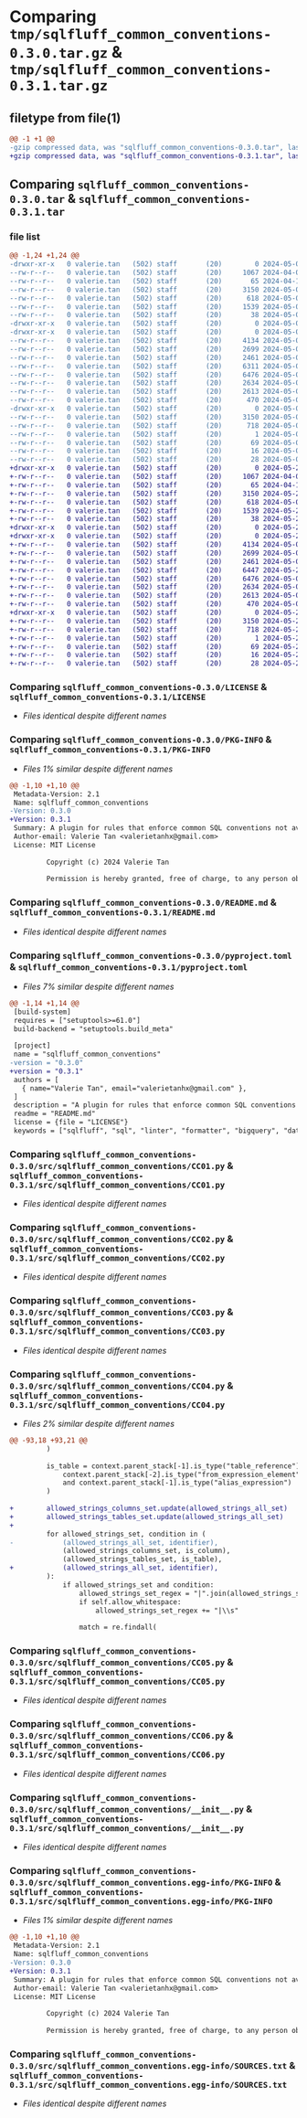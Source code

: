 # Comparing `tmp/sqlfluff_common_conventions-0.3.0.tar.gz` & `tmp/sqlfluff_common_conventions-0.3.1.tar.gz`

## filetype from file(1)

```diff
@@ -1 +1 @@
-gzip compressed data, was "sqlfluff_common_conventions-0.3.0.tar", last modified: Wed May  8 08:33:31 2024, max compression
+gzip compressed data, was "sqlfluff_common_conventions-0.3.1.tar", last modified: Fri May 24 09:24:41 2024, max compression
```

## Comparing `sqlfluff_common_conventions-0.3.0.tar` & `sqlfluff_common_conventions-0.3.1.tar`

### file list

```diff
@@ -1,24 +1,24 @@
-drwxr-xr-x   0 valerie.tan   (502) staff       (20)        0 2024-05-08 08:33:31.349658 sqlfluff_common_conventions-0.3.0/
--rw-r--r--   0 valerie.tan   (502) staff       (20)     1067 2024-04-08 03:18:16.000000 sqlfluff_common_conventions-0.3.0/LICENSE
--rw-r--r--   0 valerie.tan   (502) staff       (20)       65 2024-04-11 09:37:24.000000 sqlfluff_common_conventions-0.3.0/MANIFEST.in
--rw-r--r--   0 valerie.tan   (502) staff       (20)     3150 2024-05-08 08:33:31.349240 sqlfluff_common_conventions-0.3.0/PKG-INFO
--rw-r--r--   0 valerie.tan   (502) staff       (20)      618 2024-05-08 08:31:04.000000 sqlfluff_common_conventions-0.3.0/README.md
--rw-r--r--   0 valerie.tan   (502) staff       (20)     1539 2024-05-08 08:33:02.000000 sqlfluff_common_conventions-0.3.0/pyproject.toml
--rw-r--r--   0 valerie.tan   (502) staff       (20)       38 2024-05-08 08:33:31.349873 sqlfluff_common_conventions-0.3.0/setup.cfg
-drwxr-xr-x   0 valerie.tan   (502) staff       (20)        0 2024-05-08 08:33:31.334250 sqlfluff_common_conventions-0.3.0/src/
-drwxr-xr-x   0 valerie.tan   (502) staff       (20)        0 2024-05-08 08:33:31.344847 sqlfluff_common_conventions-0.3.0/src/sqlfluff_common_conventions/
--rw-r--r--   0 valerie.tan   (502) staff       (20)     4134 2024-05-02 09:19:06.000000 sqlfluff_common_conventions-0.3.0/src/sqlfluff_common_conventions/CC01.py
--rw-r--r--   0 valerie.tan   (502) staff       (20)     2699 2024-05-02 09:19:06.000000 sqlfluff_common_conventions-0.3.0/src/sqlfluff_common_conventions/CC02.py
--rw-r--r--   0 valerie.tan   (502) staff       (20)     2461 2024-05-02 09:19:06.000000 sqlfluff_common_conventions-0.3.0/src/sqlfluff_common_conventions/CC03.py
--rw-r--r--   0 valerie.tan   (502) staff       (20)     6311 2024-05-08 02:20:21.000000 sqlfluff_common_conventions-0.3.0/src/sqlfluff_common_conventions/CC04.py
--rw-r--r--   0 valerie.tan   (502) staff       (20)     6476 2024-05-08 02:11:13.000000 sqlfluff_common_conventions-0.3.0/src/sqlfluff_common_conventions/CC05.py
--rw-r--r--   0 valerie.tan   (502) staff       (20)     2634 2024-05-08 02:51:17.000000 sqlfluff_common_conventions-0.3.0/src/sqlfluff_common_conventions/CC06.py
--rw-r--r--   0 valerie.tan   (502) staff       (20)     2613 2024-05-08 02:34:03.000000 sqlfluff_common_conventions-0.3.0/src/sqlfluff_common_conventions/__init__.py
--rw-r--r--   0 valerie.tan   (502) staff       (20)      470 2024-05-08 02:23:29.000000 sqlfluff_common_conventions-0.3.0/src/sqlfluff_common_conventions/plugin_default_config.cfg
-drwxr-xr-x   0 valerie.tan   (502) staff       (20)        0 2024-05-08 08:33:31.348740 sqlfluff_common_conventions-0.3.0/src/sqlfluff_common_conventions.egg-info/
--rw-r--r--   0 valerie.tan   (502) staff       (20)     3150 2024-05-08 08:33:31.000000 sqlfluff_common_conventions-0.3.0/src/sqlfluff_common_conventions.egg-info/PKG-INFO
--rw-r--r--   0 valerie.tan   (502) staff       (20)      718 2024-05-08 08:33:31.000000 sqlfluff_common_conventions-0.3.0/src/sqlfluff_common_conventions.egg-info/SOURCES.txt
--rw-r--r--   0 valerie.tan   (502) staff       (20)        1 2024-05-08 08:33:31.000000 sqlfluff_common_conventions-0.3.0/src/sqlfluff_common_conventions.egg-info/dependency_links.txt
--rw-r--r--   0 valerie.tan   (502) staff       (20)       69 2024-05-08 08:33:31.000000 sqlfluff_common_conventions-0.3.0/src/sqlfluff_common_conventions.egg-info/entry_points.txt
--rw-r--r--   0 valerie.tan   (502) staff       (20)       16 2024-05-08 08:33:31.000000 sqlfluff_common_conventions-0.3.0/src/sqlfluff_common_conventions.egg-info/requires.txt
--rw-r--r--   0 valerie.tan   (502) staff       (20)       28 2024-05-08 08:33:31.000000 sqlfluff_common_conventions-0.3.0/src/sqlfluff_common_conventions.egg-info/top_level.txt
+drwxr-xr-x   0 valerie.tan   (502) staff       (20)        0 2024-05-24 09:24:41.018519 sqlfluff_common_conventions-0.3.1/
+-rw-r--r--   0 valerie.tan   (502) staff       (20)     1067 2024-04-08 03:18:16.000000 sqlfluff_common_conventions-0.3.1/LICENSE
+-rw-r--r--   0 valerie.tan   (502) staff       (20)       65 2024-04-11 09:37:24.000000 sqlfluff_common_conventions-0.3.1/MANIFEST.in
+-rw-r--r--   0 valerie.tan   (502) staff       (20)     3150 2024-05-24 09:24:41.018094 sqlfluff_common_conventions-0.3.1/PKG-INFO
+-rw-r--r--   0 valerie.tan   (502) staff       (20)      618 2024-05-09 07:54:12.000000 sqlfluff_common_conventions-0.3.1/README.md
+-rw-r--r--   0 valerie.tan   (502) staff       (20)     1539 2024-05-24 09:24:29.000000 sqlfluff_common_conventions-0.3.1/pyproject.toml
+-rw-r--r--   0 valerie.tan   (502) staff       (20)       38 2024-05-24 09:24:41.018577 sqlfluff_common_conventions-0.3.1/setup.cfg
+drwxr-xr-x   0 valerie.tan   (502) staff       (20)        0 2024-05-24 09:24:41.009004 sqlfluff_common_conventions-0.3.1/src/
+drwxr-xr-x   0 valerie.tan   (502) staff       (20)        0 2024-05-24 09:24:41.014270 sqlfluff_common_conventions-0.3.1/src/sqlfluff_common_conventions/
+-rw-r--r--   0 valerie.tan   (502) staff       (20)     4134 2024-05-09 07:54:12.000000 sqlfluff_common_conventions-0.3.1/src/sqlfluff_common_conventions/CC01.py
+-rw-r--r--   0 valerie.tan   (502) staff       (20)     2699 2024-05-09 07:54:12.000000 sqlfluff_common_conventions-0.3.1/src/sqlfluff_common_conventions/CC02.py
+-rw-r--r--   0 valerie.tan   (502) staff       (20)     2461 2024-05-09 07:54:12.000000 sqlfluff_common_conventions-0.3.1/src/sqlfluff_common_conventions/CC03.py
+-rw-r--r--   0 valerie.tan   (502) staff       (20)     6447 2024-05-24 09:23:16.000000 sqlfluff_common_conventions-0.3.1/src/sqlfluff_common_conventions/CC04.py
+-rw-r--r--   0 valerie.tan   (502) staff       (20)     6476 2024-05-09 07:54:12.000000 sqlfluff_common_conventions-0.3.1/src/sqlfluff_common_conventions/CC05.py
+-rw-r--r--   0 valerie.tan   (502) staff       (20)     2634 2024-05-09 08:46:27.000000 sqlfluff_common_conventions-0.3.1/src/sqlfluff_common_conventions/CC06.py
+-rw-r--r--   0 valerie.tan   (502) staff       (20)     2613 2024-05-09 07:54:12.000000 sqlfluff_common_conventions-0.3.1/src/sqlfluff_common_conventions/__init__.py
+-rw-r--r--   0 valerie.tan   (502) staff       (20)      470 2024-05-09 07:54:12.000000 sqlfluff_common_conventions-0.3.1/src/sqlfluff_common_conventions/plugin_default_config.cfg
+drwxr-xr-x   0 valerie.tan   (502) staff       (20)        0 2024-05-24 09:24:41.017592 sqlfluff_common_conventions-0.3.1/src/sqlfluff_common_conventions.egg-info/
+-rw-r--r--   0 valerie.tan   (502) staff       (20)     3150 2024-05-24 09:24:41.000000 sqlfluff_common_conventions-0.3.1/src/sqlfluff_common_conventions.egg-info/PKG-INFO
+-rw-r--r--   0 valerie.tan   (502) staff       (20)      718 2024-05-24 09:24:41.000000 sqlfluff_common_conventions-0.3.1/src/sqlfluff_common_conventions.egg-info/SOURCES.txt
+-rw-r--r--   0 valerie.tan   (502) staff       (20)        1 2024-05-24 09:24:41.000000 sqlfluff_common_conventions-0.3.1/src/sqlfluff_common_conventions.egg-info/dependency_links.txt
+-rw-r--r--   0 valerie.tan   (502) staff       (20)       69 2024-05-24 09:24:41.000000 sqlfluff_common_conventions-0.3.1/src/sqlfluff_common_conventions.egg-info/entry_points.txt
+-rw-r--r--   0 valerie.tan   (502) staff       (20)       16 2024-05-24 09:24:41.000000 sqlfluff_common_conventions-0.3.1/src/sqlfluff_common_conventions.egg-info/requires.txt
+-rw-r--r--   0 valerie.tan   (502) staff       (20)       28 2024-05-24 09:24:41.000000 sqlfluff_common_conventions-0.3.1/src/sqlfluff_common_conventions.egg-info/top_level.txt
```

### Comparing `sqlfluff_common_conventions-0.3.0/LICENSE` & `sqlfluff_common_conventions-0.3.1/LICENSE`

 * *Files identical despite different names*

### Comparing `sqlfluff_common_conventions-0.3.0/PKG-INFO` & `sqlfluff_common_conventions-0.3.1/PKG-INFO`

 * *Files 1% similar despite different names*

```diff
@@ -1,10 +1,10 @@
 Metadata-Version: 2.1
 Name: sqlfluff_common_conventions
-Version: 0.3.0
+Version: 0.3.1
 Summary: A plugin for rules that enforce common SQL conventions not available in SQLFluff, compatible with BigQuery SQL and Databricks SQL.
 Author-email: Valerie Tan <valerietanhx@gmail.com>
 License: MIT License
         
         Copyright (c) 2024 Valerie Tan
         
         Permission is hereby granted, free of charge, to any person obtaining a copy
```

### Comparing `sqlfluff_common_conventions-0.3.0/README.md` & `sqlfluff_common_conventions-0.3.1/README.md`

 * *Files identical despite different names*

### Comparing `sqlfluff_common_conventions-0.3.0/pyproject.toml` & `sqlfluff_common_conventions-0.3.1/pyproject.toml`

 * *Files 7% similar despite different names*

```diff
@@ -1,14 +1,14 @@
 [build-system]
 requires = ["setuptools>=61.0"]
 build-backend = "setuptools.build_meta"
 
 [project]
 name = "sqlfluff_common_conventions"
-version = "0.3.0"
+version = "0.3.1"
 authors = [
   { name="Valerie Tan", email="valerietanhx@gmail.com" },
 ]
 description = "A plugin for rules that enforce common SQL conventions not available in SQLFluff, compatible with BigQuery SQL and Databricks SQL."
 readme = "README.md"
 license = {file = "LICENSE"}
 keywords = ["sqlfluff", "sql", "linter", "formatter", "bigquery", "databricks"]
```

### Comparing `sqlfluff_common_conventions-0.3.0/src/sqlfluff_common_conventions/CC01.py` & `sqlfluff_common_conventions-0.3.1/src/sqlfluff_common_conventions/CC01.py`

 * *Files identical despite different names*

### Comparing `sqlfluff_common_conventions-0.3.0/src/sqlfluff_common_conventions/CC02.py` & `sqlfluff_common_conventions-0.3.1/src/sqlfluff_common_conventions/CC02.py`

 * *Files identical despite different names*

### Comparing `sqlfluff_common_conventions-0.3.0/src/sqlfluff_common_conventions/CC03.py` & `sqlfluff_common_conventions-0.3.1/src/sqlfluff_common_conventions/CC03.py`

 * *Files identical despite different names*

### Comparing `sqlfluff_common_conventions-0.3.0/src/sqlfluff_common_conventions/CC04.py` & `sqlfluff_common_conventions-0.3.1/src/sqlfluff_common_conventions/CC04.py`

 * *Files 2% similar despite different names*

```diff
@@ -93,18 +93,21 @@
         )
 
         is_table = context.parent_stack[-1].is_type("table_reference") or (
             context.parent_stack[-2].is_type("from_expression_element")
             and context.parent_stack[-1].is_type("alias_expression")
         )
 
+        allowed_strings_columns_set.update(allowed_strings_all_set)
+        allowed_strings_tables_set.update(allowed_strings_all_set)
+
         for allowed_strings_set, condition in (
-            (allowed_strings_all_set, identifier),
             (allowed_strings_columns_set, is_column),
             (allowed_strings_tables_set, is_table),
+            (allowed_strings_all_set, identifier),
         ):
             if allowed_strings_set and condition:
                 allowed_strings_set_regex = "|".join(allowed_strings_set)
                 if self.allow_whitespace:
                     allowed_strings_set_regex += "|\\s"
 
                 match = re.findall(
```

### Comparing `sqlfluff_common_conventions-0.3.0/src/sqlfluff_common_conventions/CC05.py` & `sqlfluff_common_conventions-0.3.1/src/sqlfluff_common_conventions/CC05.py`

 * *Files identical despite different names*

### Comparing `sqlfluff_common_conventions-0.3.0/src/sqlfluff_common_conventions/CC06.py` & `sqlfluff_common_conventions-0.3.1/src/sqlfluff_common_conventions/CC06.py`

 * *Files identical despite different names*

### Comparing `sqlfluff_common_conventions-0.3.0/src/sqlfluff_common_conventions/__init__.py` & `sqlfluff_common_conventions-0.3.1/src/sqlfluff_common_conventions/__init__.py`

 * *Files identical despite different names*

### Comparing `sqlfluff_common_conventions-0.3.0/src/sqlfluff_common_conventions.egg-info/PKG-INFO` & `sqlfluff_common_conventions-0.3.1/src/sqlfluff_common_conventions.egg-info/PKG-INFO`

 * *Files 1% similar despite different names*

```diff
@@ -1,10 +1,10 @@
 Metadata-Version: 2.1
 Name: sqlfluff_common_conventions
-Version: 0.3.0
+Version: 0.3.1
 Summary: A plugin for rules that enforce common SQL conventions not available in SQLFluff, compatible with BigQuery SQL and Databricks SQL.
 Author-email: Valerie Tan <valerietanhx@gmail.com>
 License: MIT License
         
         Copyright (c) 2024 Valerie Tan
         
         Permission is hereby granted, free of charge, to any person obtaining a copy
```

### Comparing `sqlfluff_common_conventions-0.3.0/src/sqlfluff_common_conventions.egg-info/SOURCES.txt` & `sqlfluff_common_conventions-0.3.1/src/sqlfluff_common_conventions.egg-info/SOURCES.txt`

 * *Files identical despite different names*

